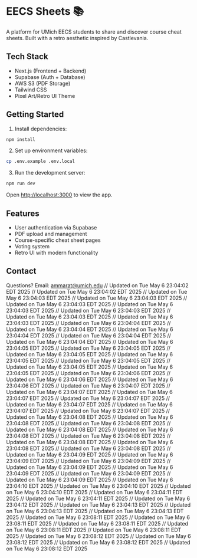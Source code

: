 # EECS Sheets 📚

A platform for UMich EECS students to share and discover course cheat sheets. Built with a retro aesthetic inspired by Castlevania.

## Tech Stack

- Next.js (Frontend + Backend)
- Supabase (Auth + Database)
- AWS S3 (PDF Storage)
- Tailwind CSS
- Pixel Art/Retro UI Theme

## Getting Started

1. Install dependencies:

```bash
npm install
```

2. Set up environment variables:

```bash
cp .env.example .env.local
```

3. Run the development server:

```bash
npm run dev
```

Open [http://localhost:3000](http://localhost:3000) to view the app.

## Features

- User authentication via Supabase
- PDF upload and management
- Course-specific cheat sheet pages
- Voting system
- Retro UI with modern functionality

## Contact

Questions? Email: ammarat@umich.edu
// Updated on Tue May  6 23:04:02 EDT 2025
// Updated on Tue May  6 23:04:02 EDT 2025
// Updated on Tue May  6 23:04:03 EDT 2025
// Updated on Tue May  6 23:04:03 EDT 2025
// Updated on Tue May  6 23:04:03 EDT 2025
// Updated on Tue May  6 23:04:03 EDT 2025
// Updated on Tue May  6 23:04:03 EDT 2025
// Updated on Tue May  6 23:04:03 EDT 2025
// Updated on Tue May  6 23:04:03 EDT 2025
// Updated on Tue May  6 23:04:04 EDT 2025
// Updated on Tue May  6 23:04:04 EDT 2025
// Updated on Tue May  6 23:04:04 EDT 2025
// Updated on Tue May  6 23:04:04 EDT 2025
// Updated on Tue May  6 23:04:04 EDT 2025
// Updated on Tue May  6 23:04:05 EDT 2025
// Updated on Tue May  6 23:04:05 EDT 2025
// Updated on Tue May  6 23:04:05 EDT 2025
// Updated on Tue May  6 23:04:05 EDT 2025
// Updated on Tue May  6 23:04:05 EDT 2025
// Updated on Tue May  6 23:04:05 EDT 2025
// Updated on Tue May  6 23:04:05 EDT 2025
// Updated on Tue May  6 23:04:06 EDT 2025
// Updated on Tue May  6 23:04:06 EDT 2025
// Updated on Tue May  6 23:04:06 EDT 2025
// Updated on Tue May  6 23:04:07 EDT 2025
// Updated on Tue May  6 23:04:07 EDT 2025
// Updated on Tue May  6 23:04:07 EDT 2025
// Updated on Tue May  6 23:04:07 EDT 2025
// Updated on Tue May  6 23:04:07 EDT 2025
// Updated on Tue May  6 23:04:07 EDT 2025
// Updated on Tue May  6 23:04:07 EDT 2025
// Updated on Tue May  6 23:04:08 EDT 2025
// Updated on Tue May  6 23:04:08 EDT 2025
// Updated on Tue May  6 23:04:08 EDT 2025
// Updated on Tue May  6 23:04:08 EDT 2025
// Updated on Tue May  6 23:04:08 EDT 2025
// Updated on Tue May  6 23:04:08 EDT 2025
// Updated on Tue May  6 23:04:08 EDT 2025
// Updated on Tue May  6 23:04:08 EDT 2025
// Updated on Tue May  6 23:04:08 EDT 2025
// Updated on Tue May  6 23:04:09 EDT 2025
// Updated on Tue May  6 23:04:09 EDT 2025
// Updated on Tue May  6 23:04:09 EDT 2025
// Updated on Tue May  6 23:04:09 EDT 2025
// Updated on Tue May  6 23:04:09 EDT 2025
// Updated on Tue May  6 23:04:09 EDT 2025
// Updated on Tue May  6 23:04:09 EDT 2025
// Updated on Tue May  6 23:04:10 EDT 2025
// Updated on Tue May  6 23:04:10 EDT 2025
// Updated on Tue May  6 23:04:10 EDT 2025
// Updated on Tue May  6 23:04:11 EDT 2025
// Updated on Tue May  6 23:04:11 EDT 2025
// Updated on Tue May  6 23:04:12 EDT 2025
// Updated on Tue May  6 23:04:13 EDT 2025
// Updated on Tue May  6 23:04:13 EDT 2025
// Updated on Tue May  6 23:04:13 EDT 2025
// Updated on Tue May  6 23:08:11 EDT 2025
// Updated on Tue May  6 23:08:11 EDT 2025
// Updated on Tue May  6 23:08:11 EDT 2025
// Updated on Tue May  6 23:08:11 EDT 2025
// Updated on Tue May  6 23:08:11 EDT 2025
// Updated on Tue May  6 23:08:12 EDT 2025
// Updated on Tue May  6 23:08:12 EDT 2025
// Updated on Tue May  6 23:08:12 EDT 2025
// Updated on Tue May  6 23:08:12 EDT 2025
